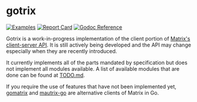 # gotrix

[![Examples](https://img.shields.io/badge/Example-__examples%2F-blueviolet?style=flat-square)][example-link]
[![Report Card](https://goreportcard.com/badge/github.com/chanbakjsd/gotrix?style=flat-square)][report-link]
[![Godoc Reference](https://img.shields.io/badge/godoc-reference-blue?style=flat-square)][doc-link]

[example-link]: https://github.com/chanbakjsd/gotrix/tree/master/_examples
[report-link]: https://goreportcard.com/report/github.com/chanbakjsd/gotrix
[doc-link]: https://pkg.go.dev/github.com/chanbakjsd/gotrix

Gotrix is a work-in-progress implementation of the client portion of [Matrix's client-server API][spec-link].
It is still actively being developed and the API may change especially when they are recently introduced.

It currently implements all of the parts mandated by specification but does not implement all modules available.
A list of available modules that are done can be found at [TODO.md][todo-link].

If you require the use of features that have not been implemented yet,
[gomatrix][gomatrix-link] and [mautrix-go][mautrixgo-link] are alternative clients of Matrix in Go.

[spec-link]: https://spec.matrix.org/v1.2/client-server-api/
[todo-link]: https://github.com/chanbakjsd/gotrix/blob/master/TODO.md
[gomatrix-link]: https://github.com/matrix-org/gomatrix
[mautrixgo-link]: https://github.com/tulir/mautrix-go
